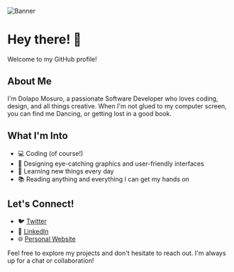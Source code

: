![Banner](https://docs.google.com/presentation/d/1KUIgnlvmHpPXkoqKeiMBWpYZL01M5_iN5aiuZRZfS-k/edit?usp=drive_link)
# Hey there! 👋

Welcome to my GitHub profile! 

## About Me
I'm Dolapo Mosuro, a passionate Software Developer who loves coding, design, and all things creative. When I'm not glued to my computer screen, you can find me Dancing, or getting lost in a good book.

## What I'm Into
- 💻 Coding (of course!)
- 🎨 Designing eye-catching graphics and user-friendly interfaces
- 🌱 Learning new things every day
- 📚 Reading anything and everything I can get my hands on

## Let's Connect!
- 🐦 [Twitter](https://twitter.com/DolapoMosuro)
- 💼 [LinkedIn](https://www.linkedin.com/in/dolapo-mosuro-23059076/)
- 🌐 [Personal Website](https://www.yourwebsite.com)

Feel free to explore my projects and don't hesitate to reach out. I'm always up for a chat or collaboration!
